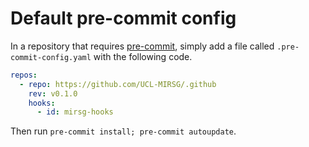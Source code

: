 # Default pre-commit config

In a repository that requires [pre-commit](https://pre-commit.com), simply add a
file called `.pre-commit-config.yaml` with the following code.

```yaml
repos:
  - repo: https://github.com/UCL-MIRSG/.github
    rev: v0.1.0
    hooks:
      - id: mirsg-hooks
```

Then run `pre-commit install; pre-commit autoupdate`.
